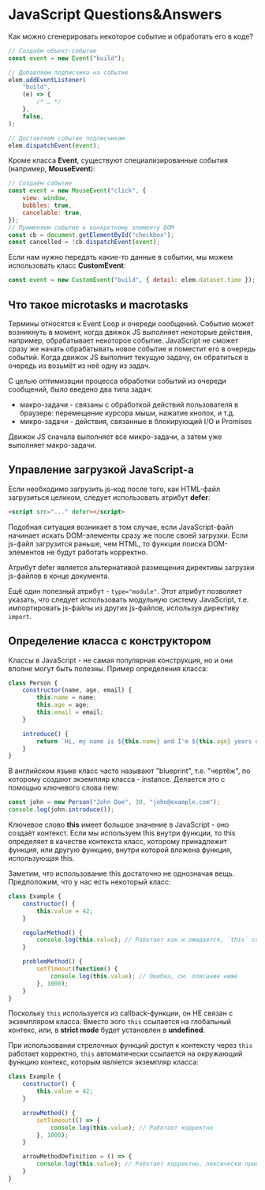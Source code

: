 # JavaScript Questions&Answers

Как можно сгенерировать некоторое событие и обработать его в коде?

```js
// Создаём объект-событие
const event = new Event("build");

// Добавляем подписчика на событие
elem.addEventListener(
    "build",
    (e) => {
        /* … */
    },
    false,
);

// Доставляем событие подписчикам
elem.dispatchEvent(event);
```

Кроме класса **Event**, существуют специализированные события (например, **MouseEvent**):

```js
// Создаём событие
const event = new MouseEvent("click", {
    view: window,
    bubbles: true,
    cancelable: true,
});
// Применяем событие к конкретному элементу DOM
const cb = document.getElementById("checkbox");
const cancelled = !cb.dispatchEvent(event);
```

Если нам нужно передать какие-то данные в событии, мы можем использовать класс **CustomEvent**:

```js
const event = new CustomEvent("build", { detail: elem.dataset.time });
```

## Что такое microtasks и macrotasks

Термины относятся к Event Loop и очереди сообщений. Событие может возникнуть в момент, когда движок JS выполняет некоторые действия, например, обрабатывает некоторое событие. JavaScript не сможет сразу же начать обрабатывать новое событие и поместит его в очередь событий. Когда движок JS выполнит текущую задачу, он обратиться в очередь из возьмёт из неё одну из задач.

С целью оптимизации процесса обработки событий из очереди сообщений, было введено два типа задач:

- макро-задачи - связаны с обработкой действий пользователя в браузере: перемещение курсора мыши, нажатие кнопок, и т.д.
- микро-задачи - действия, связанные в блокирующий I/O и Promises

Движок JS сначала выполняет все микро-задачи, а затем уже выполняет макро-задачи.

## Управление загрузкой JavaScript-а

Если необходимо загрузить js-код после того, как HTML-файл загрузиться целиком, следует использовать атрибут **defer**:

```html
<script src="..." defer></script>
```

Подобная ситуация возникает в том случае, если JavaScript-файл начинает искать DOM-элементы сразу же после своей загрузки. Если js-файл загрузится раньше, чем HTML, то функции поиска DOM-элементов не будут работать корректно.

Атрибут defer является альтернативой размещения директивы загрузки js-файлов в конце документа.

Ещё один полезный атрибут - `type="module"`. Этот атрибут позволяет указать, что следует использовать модульную систему JavaScript, т.е. импортировать js-файлы из других js-файлов, используя директиву `import`.

## Определение класса с конструктором

Классы в JavaScript - не самая популярная конструкция, но и они вполне могут быть полезны. Пример определения класса:

```js
class Person {
    constructor(name, age, email) {
        this.name = name;
        this.age = age;
        this.email = email;
    }

    introduce() {
        return `Hi, my name is ${this.name} and I'm ${this.age} years old.`;
    }
}
```

В английском языке класс часто называют "blueprint", т.е. "чертёж", по которому создают экземпляр класса - instance. Делается это с помощью ключевого слова new:

```js
const john = new Person("John Doe", 30, "john@example.com");
console.log(john.introduce());
```

Ключевое слово **this** имеет большое значение в JavaScript - оно создаёт контекст. Если мы используем this внутри функции, то this определяет в качестве контекста класс, которому принадлежит функция, или другую функцию, внутри которой вложена функция, использующая this.

Заметим, что использование this достаточно не однозначая вещь. Предположим, что у нас есть некоторый класс:

```js
class Example {
    constructor() {
        this.value = 42;
    }

    regularMethod() {
        console.log(this.value); // Работает как и ожидается, `this` ссылается на экземпляр класса
    }

    problemMethod() {
        setTimeout(function() {
            console.log(this.value); // Ошибка, см. описание ниже
        }, 1000);
    }
}
```

Поскольку `this` используется из callback-функции, он НЕ связан с экземпляром класса. Вместо эого `this` ссылается на глобальный контекс, или, в **strict mode** будет установлен в **undefined**.

При использовании стрелочных функций доступ к контексту через `this` работает корректно, `this` автоматически ссылается на окружающий функцию контекс, которым является экземпляр класса:

```js
class Example {
    constructor() {
        this.value = 42;
    }

    arrowMethod() {
        setTimeout(() => {
            console.log(this.value); // Работает корректно
        }, 1000);
    }

    arrowMethodDefinition = () => {
        console.log(this.value); // Работает корректно, лексически привязан к экземпляру класса
    }
}
```
